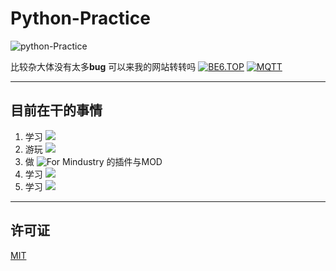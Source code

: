 # **Python-Practice**
![python-Practice](https://socialify.git.ci/jixishi/python-Practice/image?description=1&font=Inter&forks=1&issues=1&owner=1&pattern=Circuit%20Board&pulls=1&stargazers=1&theme=Dark)

比较杂大体没有太多**bug**
可以来我的网站转转吗
[![BE6.TOP](https://img.shields.io/badge/GO-BE6.TOP-blue)](https://be6.top) 
[![MQTT](https://img.shields.io/website?down_color=red&down_message=NO%21&label=MQTT-BE6&logo=http%3A%2F%2Fmqtt.be6.run&logoColor=pink&up_message=OK%21&url=http%3A%2F%2Fmqtt.be6.run)](http://mqtt.be6.run)
***
## 目前在干的事情
1. 学习 ![](https://img.shields.io/badge/-Python-blue?style=flat-square&logo=Python&logoColor=fff)
2. 游玩 ![](https://img.shields.io/badge/-minecraft-brightgreen?style=flat-square)
3. 做 ![For Mindustry](https://img.shields.io/badge/Mindustry-orange) 的插件与MOD
4. 学习 ![](https://img.shields.io/badge/-Kotlin-blue?style=flat-square&logo=Kotlin&logoColor=fff)
5. 学习 ![](https://img.shields.io/badge/-Php-blue?style=flat-square&logo=Php&logoColor=fff)
***
## 许可证
[MIT](https://github.com/jixishi/python-Practice/blob/main/LICENSE)
